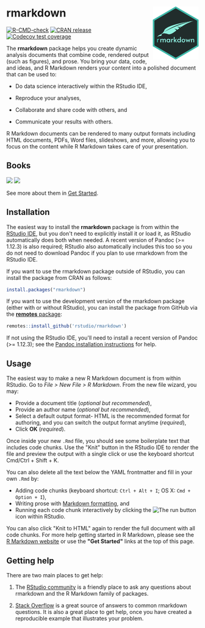 # rmarkdown <img src='man/figures/logo.png' align="right" height="138.5" />

<!-- badges: start -->
[![R-CMD-check](https://github.com/rstudio/rmarkdown/workflows/R-CMD-check/badge.svg)](https://github.com/rstudio/rmarkdown/actions)
[![CRAN release](https://www.r-pkg.org/badges/version/rmarkdown)](https://cran.r-project.org/package=rmarkdown)
[![Codecov test coverage](https://codecov.io/gh/rstudio/rmarkdown/branch/master/graph/badge.svg)](https://codecov.io/gh/rstudio/rmarkdown?branch=master)
<!-- badges: end -->


The **rmarkdown** package helps you create dynamic analysis documents that combine code, rendered output (such as figures), and prose. You bring your data, code, and ideas, and R Markdown renders your content into a polished document that can be used to:

- Do data science interactively within the RStudio IDE,

- Reproduce your analyses,

- Collaborate and share code with others, and

- Communicate your results with others.

R Markdown documents can be rendered to many output formats including HTML documents, PDFs, Word files, slideshows, and more, allowing you to focus on the content while R Markdown takes care of your presentation. 

## Books


<a href="https://bookdown.org/yihui/rmarkdown/"><img src="https://bookdown.org/yihui/rmarkdown/images/cover.png" height="400"></a>
<a href="https://bookdown.org/yihui/rmarkdown-cookbook/"><img src="https://bookdown.org/yihui/rmarkdown-cookbook/images/cover.png" height="400"></a>

See more about them in [Get Started](https://pkgs.rstudio.com/rmarkdown/articles/rmarkdown.html).

## Installation

The easiest way to install the **rmarkdown** package is from within the [RStudio IDE](https://rstudio.com/products/rstudio/download/), but you don't need to explicitly install it or load it, as RStudio automatically does both when needed. A recent version of Pandoc (>= 1.12.3) is also required; RStudio also automatically includes this too so you do not need to download Pandoc if you plan to use rmarkdown from the RStudio IDE.

If you want to use the rmarkdown package outside of RStudio, you can install the package from CRAN as follows:

```r
install.packages("rmarkdown")
```

If you want to use the development version of the rmarkdown package (either with or without RStudio), you can install the package from GitHub via the [**remotes** package](https://remotes.r-lib.org):

```r
remotes::install_github('rstudio/rmarkdown')
```

If not using the RStudio IDE, you'll need to install a recent version of Pandoc (>= 1.12.3); see the [Pandoc installation instructions](https://pandoc.org/installing.html) for help.

## Usage

The easiest way to make a new R Markdown document is from within RStudio. Go to _File > New File > R Markdown_. From the new file wizard, you may:

+ Provide a document title (_optional but recommended_),
+ Provide an author name (_optional but recommended_),
+ Select a default output format- HTML is the recommended format for authoring, and you can switch the output format anytime (_required_), 
+ Click **OK** (_required_).

Once inside your new `.Rmd` file, you should see some boilerplate text that includes code chunks. Use the "Knit" button in the RStudio IDE to render the file and preview the output with a single click or use the keyboard shortcut Cmd/Ctrl + Shift + K. 

You can also delete all the text below the YAML frontmatter and fill in your own `.Rmd` by:

+ Adding code chunks (keyboard shortcut: `Ctrl + Alt + I`; OS X: `Cmd + Option + I`),
+ Writing prose with [Markdown formatting](https://www.markdowntutorial.com/), and
+ Running each code chunk interactively by clicking the ![The run button](https://rmarkdown.rstudio.com/images/notebook-run-chunk.png) icon within RStudio. 

You can also click "Knit to HTML" again to render the full document with all code chunks. For more help getting started in R Markdown, please see the [R Markdown website](https://rmarkdown.rstudio.com/lesson-1.html) or use the **"Get Started"** links at the top of this page.

## Getting help

There are two main places to get help:

1. The [RStudio community](https://community.rstudio.com/c/R-Markdown/10) is a friendly place to ask any questions about rmarkdown and the R Markdown family of packages.

1. [Stack Overflow](https://stackoverflow.com/questions/tagged/r-markdown) is a great source of answers to common rmarkdown questions. It is also a great place to get help, once you have created a reproducible example that illustrates your problem.

